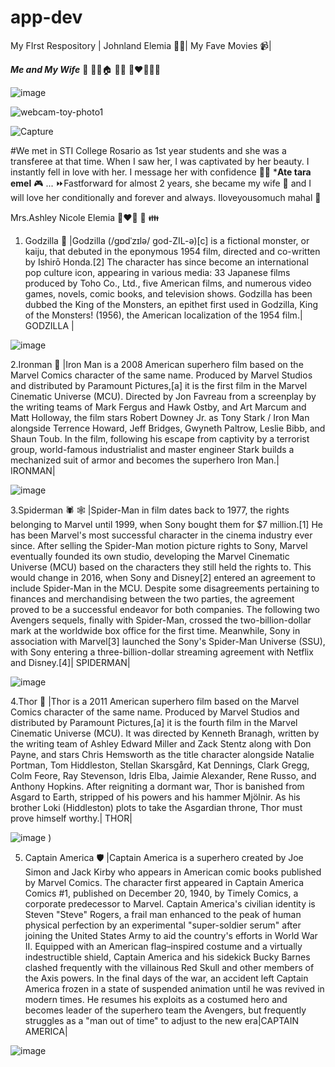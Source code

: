 # app-dev
My FIrst Respository
	| Johnland Elemia  👨‍🦲| My Fave Movies 📹|



***Me and My Wife***  🖤 👰‍♀️🏠 👫💑 👩‍❤️‍👨💏💋

![image](https://github.com/user-attachments/assets/cf8e3fd1-9138-470b-ad1a-fbb73ed7fc5c)


![webcam-toy-photo1](https://github.com/user-attachments/assets/29a71f82-5fb3-41d8-bbcf-cb279dc4dcfc)

![Capture](https://github.com/user-attachments/assets/2a61547f-5662-45c9-a294-c427ec7d5c77)



#We met in STI College Rosario as 1st year students and she was a transferee at that time. When I saw her, I was captivated by her beauty. I instantly fell in love with her. 
I message her with confidence 📱📧 ***Ate tara emel** 🎮 ... ⏩Fastforward for almost 2 years, she became my wife 👫  and I will love her conditionally and forever and always. Iloveyousomuch mahal 💋


Mrs.Ashley Nicole Elemia 👨‍❤️‍👨 💒 👪
 

 

1. Godzilla 🦎
|Godzilla (/ɡɒdˈzɪlə/ ɡod-ZIL-ə)[c] is a fictional monster, or kaiju, that debuted in the eponymous 1954 film, directed and co-written by Ishirō Honda.[2] The character has since become an international pop culture icon, appearing in various media: 33 Japanese films produced by Toho Co., Ltd., five American films, and numerous video games, novels, comic books, and television shows. Godzilla has been dubbed the King of the Monsters, an epithet first used in Godzilla, King of the Monsters! (1956), the American localization of the 1954 film.| GODZILLA |

![image](https://github.com/user-attachments/assets/3408e711-0864-4d3a-8fe2-fdf0619b4070)


2.Ironman 🤖
|Iron Man is a 2008 American superhero film based on the Marvel Comics character of the same name. Produced by Marvel Studios and distributed by Paramount Pictures,[a] it is the first film in the Marvel Cinematic Universe (MCU). Directed by Jon Favreau from a screenplay by the writing teams of Mark Fergus and Hawk Ostby, and Art Marcum and Matt Holloway, the film stars Robert Downey Jr. as Tony Stark / Iron Man alongside Terrence Howard, Jeff Bridges, Gwyneth Paltrow, Leslie Bibb, and Shaun Toub. In the film, following his escape from captivity by a terrorist group, world-famous industrialist and master engineer Stark builds a mechanized suit of armor and becomes the superhero Iron Man.| IRONMAN|

![image](https://github.com/user-attachments/assets/ee527c77-1fb8-4d2d-8446-694ecb4024aa)



 3.Spiderman 🕷️ 🕸️
|Spider-Man in film dates back to 1977, the rights belonging to Marvel until 1999, when Sony bought them for $7 million.[1] He has been Marvel's most successful character in the cinema industry ever since. After selling the Spider-Man motion picture rights to Sony, Marvel eventually founded its own studio, developing the Marvel Cinematic Universe (MCU) based on the characters they still held the rights to. This would change in 2016, when Sony and Disney[2] entered an agreement to include Spider-Man in the MCU. Despite some disagreements pertaining to finances and merchandising between the two parties, the agreement proved to be a successful endeavor for both companies. The following two Avengers sequels, finally with Spider-Man, crossed the two-billion-dollar mark at the worldwide box office for the first time. Meanwhile, Sony in association with Marvel[3] launched the Sony's Spider-Man Universe (SSU), with Sony entering a three-billion-dollar streaming agreement with Netflix and Disney.[4]| SPIDERMAN|

![image](https://github.com/user-attachments/assets/c448c996-5187-4f69-aa29-f8962151b701)



 4.Thor 🔨
|Thor is a 2011 American superhero film based on the Marvel Comics character of the same name. Produced by Marvel Studios and distributed by Paramount Pictures,[a] it is the fourth film in the Marvel Cinematic Universe (MCU). It was directed by Kenneth Branagh, written by the writing team of Ashley Edward Miller and Zack Stentz along with Don Payne, and stars Chris Hemsworth as the title character alongside Natalie Portman, Tom Hiddleston, Stellan Skarsgård, Kat Dennings, Clark Gregg, Colm Feore, Ray Stevenson, Idris Elba, Jaimie Alexander, Rene Russo, and Anthony Hopkins. After reigniting a dormant war, Thor is banished from Asgard to Earth, stripped of his powers and his hammer Mjölnir. As his brother Loki (Hiddleston) plots to take the Asgardian throne, Thor must prove himself worthy.| THOR|

![image](https://github.com/user-attachments/assets/25931355-283b-441d-914d-49a1dcd20bb9)
)

5. Captain America 🛡️
|Captain America is a superhero created by Joe Simon and Jack Kirby who appears in American comic books published by Marvel Comics. The character first appeared in Captain America Comics #1, published on December 20, 1940, by Timely Comics, a corporate predecessor to Marvel. Captain America's civilian identity is Steven "Steve" Rogers, a frail man enhanced to the peak of human physical perfection by an experimental "super-soldier serum" after joining the United States Army to aid the country's efforts in World War II. Equipped with an American flag–inspired costume and a virtually indestructible shield, Captain America and his sidekick Bucky Barnes clashed frequently with the villainous Red Skull and other members of the Axis powers. In the final days of the war, an accident left Captain America frozen in a state of suspended animation until he was revived in modern times. He resumes his exploits as a costumed hero and becomes leader of the superhero team the Avengers, but frequently struggles as a "man out of time" to adjust to the new era|CAPTAIN AMERICA|


![image](https://github.com/user-attachments/assets/c5bf5578-2532-46b7-b101-4ba18e153fe8)

